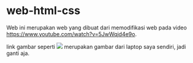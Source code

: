 # web-html-css
Web ini merupakan web yang dibuat dari memodifikasi web pada video https://www.youtube.com/watch?v=5JwWqjd4e9o.

link gambar seperti <img src="pic.jpg"/> merupakan gambar dari laptop saya sendiri, jadi ganti aja. 
